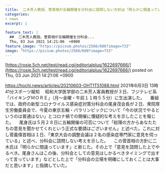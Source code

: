 ```yaml
---
title:  二木芳人教授、菅首相が五輪開催を分科会に諮問しない方針は「明らかに間違っている」  
categories:
- news
excerpt: |
  
feature_text: |
  ##  二木芳人教授、菅首相が五輪開催を分科会...
  Thu, 03 Jun 2021 14:21:06  +0900
feature_image: "https://picsum.photos/2560/600?image=733"
image: "https://picsum.photos/2560/600?image=733"
---
```


[https://rosie.5ch.net/test/read.cgi/editorialplus/1622697666/](https://rosie.5ch.net/test/read.cgi/editorialplus/1622697666/)
posted on Thu, 03 Jun 2021 14:21:06  +0900

<!--more-->

https://hochi.news/articles/20210603-OHT1T51088.html 2021年6月3日 13時41分スポーツ報知 　昭和大学医学部の二木芳人客員教授が３日、フジテレビ系「バイキングＭＯＲＥ」（月〜金曜・午前１１時５５分）に生出演した。 　番組では、政府の新型コロナウイルス感染症対策分科会の尾身茂会長が２日、衆院厚生労働委員会で、今夏の東京五輪・パラリンピックについて「今の状況でやるというのは普通はない」とコロナ禍での開催に懐疑的な考えを示したことを報じた。 　尾身氏は５月２８日に五輪開催の可否について「総理の方からあなたたちの意見を聞かせてくれという正式な要請はございません」と述べた。これに対し菅義偉首相は１日、「東京大会の調整会議は２名の感染症専門家に意見を伺っている」と述べ、分科会に諮問しない考えを示した。 　この菅首相の方針に二木氏は「明らかに間違っています」と断じた。その上で「意見を諮問した上でやるべき。尾身さんはこの後、分科会としての意見はしかるべきタイミングで出すって言っています」などとした上で「分科会の立場を明確にしておくことは大事だと思います」と指摘していた。
